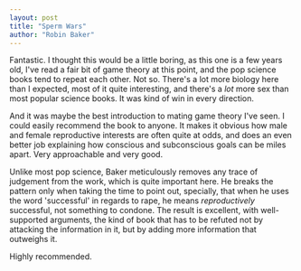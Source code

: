 ```yaml
---
layout: post
title: "Sperm Wars"
author: "Robin Baker"
---
```

Fantastic. I thought this would be a little boring, as this one is a few years old, I've read a fair bit of game theory at this point, and the pop science books tend to repeat each other. Not so. There's a lot more biology here than I expected, most of it quite interesting, and there's a *lot* more sex than most popular science books. It was kind of win in every direction.

And it was maybe the best introduction to mating game theory I've seen. I could easily recommend the book to anyone. It makes it obvious how male and female reproductive interests are  often quite at odds, and does an even better job explaining how conscious and subconscious goals can be miles apart. Very approachable and very good.

Unlike most pop science, Baker meticulously removes any trace of judgement from the work, which is quite important here. He breaks the pattern only when taking the time to point out, specially, that when he uses the word 'successful' in regards to rape, he means *reproductively* successful, not something to condone. The result is excellent, with well-supported arguments, the kind of book that has to be refuted not by attacking the information in it, but by adding more information that outweighs it.

Highly recommended.



